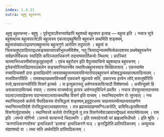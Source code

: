 ```yaml
---
index: 1.4.21
sutra: बहुषु बहुवचनम्

---
```

_बहुषु बहुवचनम्_ - बहुषु । पूर्वसूत्राऽवैरूप्यायेहापि बहुशब्दो बहुत्वपर इत्याह — बहुत्व इति । नचात्र सूत्रे बहुशब्दस्य बहुत्वपरत्वेऽपि बहुत्वस्य एकत्वाद्बहुष्विति बहुवचनं कथमिति शङ्क्यम्, बहुत्वसंख्याधरद्रव्यगतबहुत्वस्य बहुत्वगुणे आरोपेण तदुपपत्तेः । बहुत्वं च त्रित्वचतुष्ट्वादिपराद्र्धसङ्ख्याव्यापकीभूतधर्मविशेषः, नतु त्रित्वाद्यन्यतममित्येकादशस्य प्रथमेबहुवचनेन सर्वप्राप्तेर्विकल्पः स्या॑दिति कपिञ्जलाधिकरणे तद्भाष्यवार्तिकयोः स्थितम् । प्रपञ्चितं चास्माभिरध्वरमीमांसाकुतूहलवृत्तौ । एवंच बहुरोदन इति वैपुल्यवाचिनो बहुशब्दान्न बहुवचनम् । द्वयेकयोरित्यादिप्रायपाठबलेन सङ्ख्यानियतस्यैव तथाविधबहुत्वस्यात्र विवक्षितत्वात् । एकस्यामेव स्त्र्यादिव्यक्तौ दारा इत्यादिप्रयोगे त्ववयवबहुत्वस्यावयविन्यारोपाद्बहुवचनं कोशवृद्धव्यवहारबलादित्यलम् । रुत्वविसर्गाविति । रामशब्दात्प्रथमाविभक्तौ एकवचने सुप्रत्यये सति, उकारस्य इत्त्वेन लोपे,ससजुषो॑रिति रुत्वे,खरवसानयो॑रिति विसर्ग इत्यर्थः । स इत्युकारस्तु अर्वणस्त्रसावित्यादौ विशेषणार्थः । असीत्युक्ते हि असकारादावित्यर्थः स्यात् । ततश्च वाजमर्वत्सु इत्यत्र अर्वणस्तृविधिर्न प्रवर्तेत । नचात्र रोरसुप्त्वात्तदन्तस्य पदत्वाऽभावाद्रेफस्य पदान्तत्वाऽभावात्कथमिह विसर्ग इति वाच्यम् । स्थानिवद्भावेन रोः सुप्त्वात् । नच स्थानिवद्भावे कर्तव्ये त्रैपादिकस्य रोरसिद्धत्वं शङ्क्यम्,इदुदुपधस्य चाप्रत्ययस्ये॑त्यप्रत्ययग्रहणेन स्थानिवत्त्वातिदेशे रोरसिद्धत्वाऽभावज्ञापनात् । तत्र ह्रप्रत्ययग्रहणमग्निᳵकरोति, कविभिᳵकृतमित्यादौ विसर्गपर्युदासार्थम् । स्थानिवत्त्वे कर्तव्ये रोरसिद्धत्वे तु तत्र विसर्गस्यैवाऽबावात्तद्वैयथ्र्यं स्पष्टमेवेत्यलम् । राम इति ।रमन्ते योगिनो ।ञनन्ते सत्यानन्दे चिदात्मनि । इति रामपदेनासौ परं ब्राहृआभिधीयते । इति श्रुतिः । 'करणाधिकरणयोश्च' इत्यधिकारे 'हलश्च' इत्यधिकरणे घञ् । कृत्तद्धितेति प्रातिपदिकत्वम् । अव्युत्पन्नः संज्ञाशब्दो वा । तथा सति अर्थवदिति प्रातिपदिकत्वम् । 